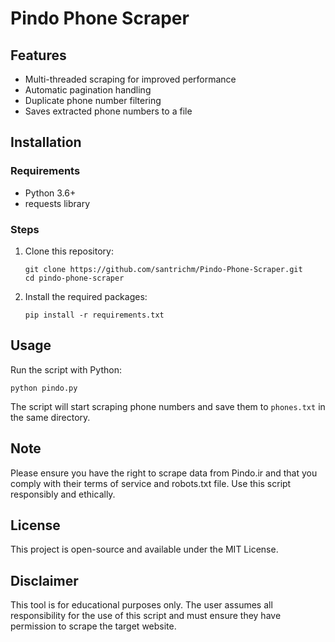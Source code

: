 # Pindo Phone Scraper

## Features
- Multi-threaded scraping for improved performance
- Automatic pagination handling
- Duplicate phone number filtering
- Saves extracted phone numbers to a file

## Installation

### Requirements
- Python 3.6+
- requests library

### Steps
1. Clone this repository:
   ```
   git clone https://github.com/santrichm/Pindo-Phone-Scraper.git
   cd pindo-phone-scraper
   ```

2. Install the required packages:
   ```
   pip install -r requirements.txt
   ```

## Usage
Run the script with Python:
```
python pindo.py
```

The script will start scraping phone numbers and save them to `phones.txt` in the same directory.

## Note
Please ensure you have the right to scrape data from Pindo.ir and that you comply with their terms of service and robots.txt file. Use this script responsibly and ethically.

## License
This project is open-source and available under the MIT License.

## Disclaimer
This tool is for educational purposes only. The user assumes all responsibility for the use of this script and must ensure they have permission to scrape the target website.
